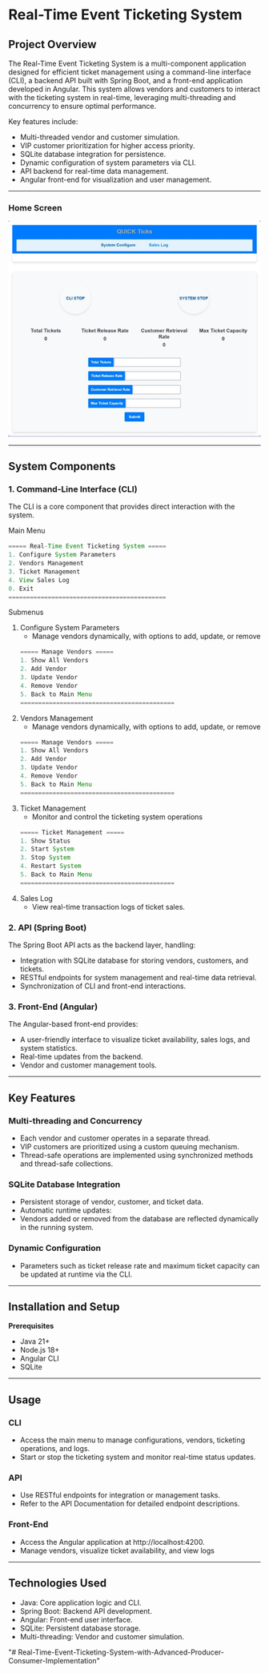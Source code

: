 # Real-Time Event Ticketing System

## Project Overview
The Real-Time Event Ticketing System is a multi-component application designed for efficient ticket management using a command-line interface (CLI), a backend API built with Spring Boot, and a front-end application developed in Angular. This system allows vendors and customers to interact with the ticketing system in real-time, leveraging multi-threading and concurrency to ensure optimal performance.

Key features include:
* Multi-threaded vendor and customer simulation.
* VIP customer prioritization for higher access priority.
* SQLite database integration for persistence.
* Dynamic configuration of system parameters via CLI.
* API backend for real-time data management.
* Angular front-end for visualization and user management.

---

### Home Screen

![image alt](https://github.com/Sachith-Piyathunga/Real-Time-Event-Ticketing-System-with-Advanced-Producer-Consumer-Implementation/blob/4208f725b8f61e4d710fbd74f44483d15a116feb/Image/1743078750443.jpg)

<hr>

## System Components
### 1. Command-Line Interface (CLI)
The CLI is a core component that provides direct interaction with the system.

Main Menu
```java
===== Real-Time Event Ticketing System =====
1. Configure System Parameters
2. Vendors Management
3. Ticket Management
4. View Sales Log
0. Exit
============================================
```

Submenus
1. Configure System Parameters
   * Manage vendors dynamically, with options to add, update, or remove
   ```java
   ===== Manage Vendors =====
   1. Show All Vendors
   2. Add Vendor
   3. Update Vendor
   4. Remove Vendor
   5. Back to Main Menu
   ===========================================
   ```
2. Vendors Management
   * Manage vendors dynamically, with options to add, update, or remove
   ```java
   ===== Manage Vendors =====
   1. Show All Vendors
   2. Add Vendor
   3. Update Vendor
   4. Remove Vendor
   5. Back to Main Menu
   ===========================================
   ```
3. Ticket Management
   * Monitor and control the ticketing system operations
   ```java
   ===== Ticket Management =====
   1. Show Status
   2. Start System
   3. Stop System
   4. Restart System
   5. Back to Main Menu
   ===========================================
   ```
4. Sales Log
   * View real-time transaction logs of ticket sales.

### 2. API (Spring Boot)
The Spring Boot API acts as the backend layer, handling:
* Integration with SQLite database for storing vendors, customers, and tickets.
* RESTful endpoints for system management and real-time data retrieval.
* Synchronization of CLI and front-end interactions.

### 3. Front-End (Angular)
The Angular-based front-end provides:
* A user-friendly interface to visualize ticket availability, sales logs, and system statistics.
* Real-time updates from the backend.
* Vendor and customer management tools.

<hr>

## Key Features
### Multi-threading and Concurrency
* Each vendor and customer operates in a separate thread.
* VIP customers are prioritized using a custom queuing mechanism.
* Thread-safe operations are implemented using synchronized methods and thread-safe collections.

### SQLite Database Integration
* Persistent storage of vendor, customer, and ticket data.
* Automatic runtime updates:
* Vendors added or removed from the database are reflected dynamically in the running system.

### Dynamic Configuration
* Parameters such as ticket release rate and maximum ticket capacity can be updated at runtime via the CLI.

<hr>

## Installation and Setup
<b>Prerequisites</b>
* Java 21+
* Node.js 18+
* Angular CLI
* SQLite

<hr>

## Usage
### CLI
* Access the main menu to manage configurations, vendors, ticketing operations, and logs.
* Start or stop the ticketing system and monitor real-time status updates.

### API
* Use RESTful endpoints for integration or management tasks.
* Refer to the API Documentation for detailed endpoint descriptions.

### Front-End
* Access the Angular application at http://localhost:4200.
* Manage vendors, visualize ticket availability, and view logs

<hr>

## Technologies Used
* Java: Core application logic and CLI.
* Spring Boot: Backend API development.
* Angular: Front-end user interface.
* SQLite: Persistent database storage.
* Multi-threading: Vendor and customer simulation.


"# Real-Time-Event-Ticketing-System-with-Advanced-Producer-Consumer-Implementation" 
